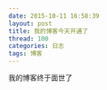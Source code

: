 ```yaml
---
date: 2015-10-11 16:58:39
layout: post
title: 我的博客今天开通了
thread: 100
categories: 日志
tags: 博客
---
```


我的博客终于面世了